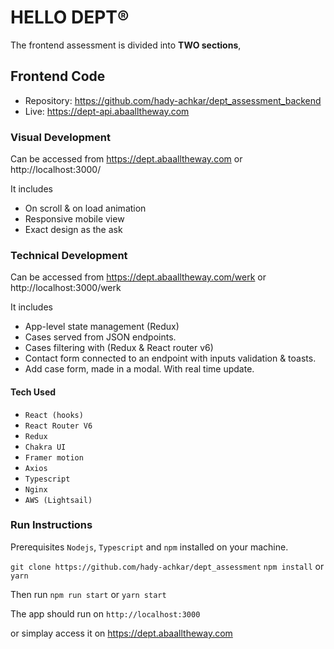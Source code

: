 # HELLO DEPT®

The frontend assessment is divided into **TWO sections**,

## Frontend Code 

 - Repository: https://github.com/hady-achkar/dept_assessment_backend
 - Live: https://dept-api.abaalltheway.com

### Visual Development

Can be accessed from https://dept.abaalltheway.com or http://localhost:3000/

It includes 
 - On scroll & on load animation
 - Responsive mobile view
 - Exact design as the ask

### Technical Development

Can be accessed from https://dept.abaalltheway.com/werk or http://localhost:3000/werk

It includes 
 - App-level state management (Redux)
 - Cases served from JSON endpoints.
 - Cases filtering with (Redux & React router v6)
 - Contact form connected to an endpoint with inputs validation & toasts. 
 - Add case form, made in a modal. With real time update.

#### Tech Used

 - `React (hooks)`
 - `React Router V6`
 - `Redux`
 - `Chakra UI`
 - `Framer motion`
 - `Axios`
 - `Typescript`
 - `Nginx`
 - `AWS (Lightsail)`

### Run Instructions

Prerequisites `Nodejs`, `Typescript` and `npm` installed on your machine. 

`git clone https://github.com/hady-achkar/dept_assessment`
`npm install` or `yarn`

Then run `npm run start` or `yarn start`

The app should run on `http://localhost:3000`

or simplay access it on https://dept.abaalltheway.com
